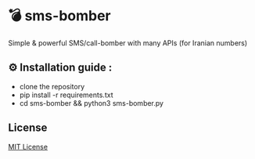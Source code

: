 # :bomb: sms-bomber
Simple &amp; powerful SMS/call-bomber with many APIs (for Iranian numbers)

## :gear: Installation guide :
- clone the repository
- pip install -r requirements.txt
- cd sms-bomber && python3 sms-bomber.py

## License
[MIT License](LICENSE)